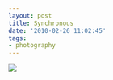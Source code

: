 ```yaml
---
layout: post
title: Synchronous
date: '2010-02-26 11:02:45'
tags:
- photography
---
```



![](http://lh5.ggpht.com/_8N3MB6ce-Uw/S4I1CD0ucBI/AAAAAAAANSw/jmZ31QGD-iI/s800/DSC01761.JPG)


